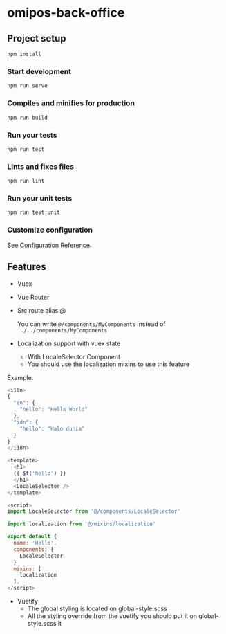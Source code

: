 # omipos-back-office

## Project setup
```
npm install
```

### Start development
```
npm run serve
```

### Compiles and minifies for production
```
npm run build
```

### Run your tests
```
npm run test
```

### Lints and fixes files
```
npm run lint
```

### Run your unit tests
```
npm run test:unit
```

### Customize configuration
See [Configuration Reference](https://cli.vuejs.org/config/).

## Features
- Vuex
- Vue Router
- Src route alias @

  You can write `@/components/MyComponents` instead of `../../components/MyComponents`
- Localization support with vuex state
  - With LocaleSelector Component
  - You should use the localization mixins to use this feature

Example:
``` javascript
<i18n>
{
  "en": {
    "hello": "Hello World"
  },
  "idn": {
    "hello": "Halo dunia"
  }
}
</i18n>

<template>
  <h1>
  {{ $t('hello') }}
  </h1>
  <LocaleSelector />
</template>

<script>
import LocaleSelector from '@/components/LocaleSelector'

import localization from '@/mixins/localization'

export default {
  name: 'Hello',
  components: {
    LocaleSelector
  }
  mixins: [
    localization
  ],
</script>
```
- Vuetify
  - The global styling is located on global-style.scss
  - All the styling override from the vuetify you should put it on global-style.scss it

